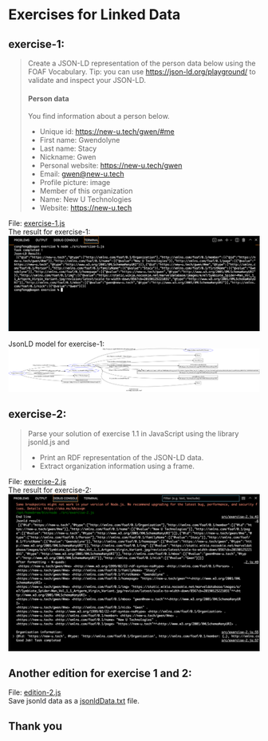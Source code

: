 # Exercises for Linked Data

## exercise-1:

> Create a JSON-LD representation of the person data below using the FOAF Vocabulary.
> Tip: you can use https://json-ld.org/playground/ to validate and inspect your JSON-LD.
> #### Person data
> You find information about a person below.
> * Unique id: https://new-u.tech/gwen/#me
> * First name: Gwendolyne
> * Last name: Stacy
> * Nickname: Gwen
> * Personal website: https://new-u.tech/gwen
> * Email: gwen@new-u.tech
> * Profile picture: image
> * Member of this organization
> * Name: New U Technologies
> * Website: https://new-u.tech


File: [exercise-1.js](./src/exercise-1.js)  
The result for exercise-1:
![console result](./img/result1.png)

JsonLD model for exercise-1:
![Jsonld model](./img/rdf-grapher.png)

## exercise-2:
>Parse your solution of exercise 1.1 in JavaScript using the library jsonld.js and
> * Print an RDF representation of the JSON-LD data.
> * Extract organization information using a frame.

File: [exercise-2.js](./src/exercise-2.js)  
The result for exercise-2:
![console result](./img/result2.png)

## Another edition for exercise 1 and 2:

File: [edition-2.js](./src/edition-2.js)    
Save jsonld data as a [jsonldData.txt](./data/jsonldData.txt) file.

## Thank you